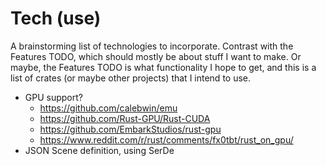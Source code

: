 # Tech (use)

A brainstorming list of technologies to incorporate. Contrast with the
Features TODO, which should mostly be about stuff I want to make. Or
maybe, the Features TODO is what functionality I hope to get, and this
is a list of crates (or maybe other projects) that I intend to use.


- GPU support?
  - https://github.com/calebwin/emu
  - https://github.com/Rust-GPU/Rust-CUDA
  - https://github.com/EmbarkStudios/rust-gpu
  - https://www.reddit.com/r/rust/comments/fx0tbt/rust_on_gpu/
- JSON Scene definition, using SerDe
